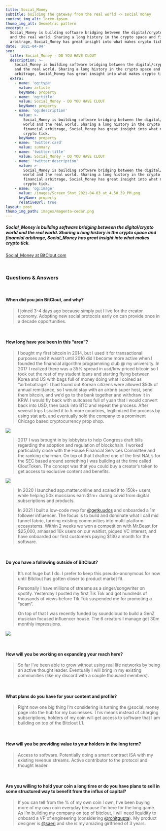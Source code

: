 ```yaml
---
title: Social_Money
subtitle: building the gateway from the real world -> social money
content_img_alt: lorem-ipsum
thumb_img_alt: Geometric pattern
excerpt: >-
  Social_Money is building software bridging between the digital/crypto world
  and the real world. Sharing a long history in the crypto space and financial
  arbitrage, Social_Money has great insight into what makes crypto tick.
date: '2021-04-04'
seo:
  title: Social_Money - DO YOU HAVE CLOUT
  description: >-
    Social_Money is building software bridging between the digital/crypto world
    and the real world. Sharing a long history in the crypto space and financial
    arbitrage, Social_Money has great insight into what makes crypto tick.
  extra:
    - name: 'og:type'
      value: article
      keyName: property
    - name: 'og:title'
      value: Social_Money - DO YOU HAVE CLOUT
      keyName: property
    - name: 'og:description'
      value: >-
        Social_Money is building software bridging between the digital/crypto
        world and the real world. Sharing a long history in the crypto space and
        financial arbitrage, Social_Money has great insight into what makes
        crypto tick.
      keyName: property
    - name: 'twitter:card'
      value: summary
    - name: 'twitter:title'
      value: Social_Money - DO YOU HAVE CLOUT
    - name: 'twitter:description'
      value: >-
        Social_Money is building software bridging between the digital/crypto
        world and the real world. Sharing a long history in the crypto space and
        financial arbitrage, Social_Money has great insight into what makes
        crypto tick.
    - name: 'og:image'
      value: /images/Screen_Shot_2021-04-03_at_4.50.39_PM.png
      keyName: property
      relativeUrl: true
layout: post
thumb_img_path: images/magenta-cedar.png
---
```

##### Social_Money is building software bridging between the digital/crypto world and the real world. Sharing a long history in the crypto space and financial arbitrage, Social_Money has great insight into what makes crypto tick.

[Social_Money at BitClout.com](https://bitclout.com/u/social_money)

<br>

### Questions & Answers

<br>

#### When did you join BitClout, and why?

> I joined 3-4 days ago because simply put I live for the creator economy. Adopting new social protocols early on can provide once in a decade opportunities.

<br>

#### How long have you been in this “area”?

> I bought my first bitcoin in 2014, but I used it for transactional purposes and it wasn’t until 2016 did I become more active when I founded the financial algorithm programming club @ my university. In 2017 I realized there was a 35% spread in usd/krw priced bitcoin so I took out the rest of my student loans and starting flying between Korea and US with bags full of money doing what I coined as “airbnbatrage”. I had found out Korean citizens were allowed $50k of annual remittance, so I would stay with an airbnb super host, send them bitcoin, and we’d go to the bank together and withdraw it in KRW. I would fly back with suitcases full of yuan that I would convert back into USD, then back into BTC and repeat the process. After several trips I scaled it to 5 more countries, legitimized the process by using stat arb, and eventually sold the company to a prominent Chicago based cryptocurrency prop shop.

![](/images/magenta-cedar.png)

> 2017 I was brought in by lobbyists to help Congress draft bills regarding the adoption and regulation of blockchain. I worked particularly close with the House Financial Services Committee and the ranking chairman. On top of that I drafted one of the first NAL’s for the SEC based around something I was building at the time called CloutToken. The concept was that you could buy a creator’s token to get access to exclusive content and benefits.

![](/images/fabulous-spider.png)

> In 2020 I launched app.matter.online and scaled it to 150k+ users, while helping 50k musicians earn $1m+ during covid from digital subscriptions and products.
>
> In 2021 I built a low-code mvp for [@getkuudos](https://twitter.com/getkuudos) and onboarded a 1m follower influencer. The focus is to build and dominate what I call mid funnel fabric, turning existing communities into multi-platform ecosystems. Within 2 weeks we won a competition with Mr.Beast for $25,000, amassed 10k users on our waitlist, piqued VC interest, and have onboarded our first customers paying $130 a month for the software.

<br>

#### Do you have a following outside of BitClout?

> It’s not huge but I do. I prefer to keep this pseudo-anonymous for now until Bitclout has gotten closer to product market fit.
>
> Personally I have millions of streams as a singer/songwriter on spotify. Yesterday I posted my first Tik Tok and got hundreds of thousands of views before Tik Tok suspended me for promoting a “scam”.
>
> On top of that I was recently funded by soundcloud to build a GenZ musician focused influencer house. The 6 creators I manage get 30m monthly impressions.

![](/images/Screen_Shot\_2021-04-03\_at\_5.01.37\_PM.png)

<br>

#### How will you be working on expanding your reach here?

> So far I’ve been able to grow without using real life networks by being an active thought leader. Eventually I will bring in my existing communities (like my discord with a couple thousand members).

<br>

#### What plans do you have for your content and profile?

> Right now one big thing I’m considering is turning the @social_money page into the hub for my businesses. This means instead of charging subscriptions, holders of my coin will get access to software that I am building on top of the Bitclout L1.

<br>

#### How will you be providing value to your holders in the long term?

> Access to software.
> Potentially doing a smart contract ISA with my existing revenue streams.
> Active contributor to the protocol and thought leader.

<br>

#### Are you willing to hold your coin a long time or do you have plans to sell in some structured way to benefit from the influx of capital?

> If you can tell from the % of my own coin I own, I’ve been buying more of my own coin everyday because I’m here for the long game. As I’m building my company on top of bitclout, I will need liquidity to onboard a VP of engineering  (considering [@rohitgupta](https://bitclout.com/u/rohitgupta)). My product designer is [@saeri](https://bitclout.com/u/saeri) and she is my amazing girlfriend of 3 years.
